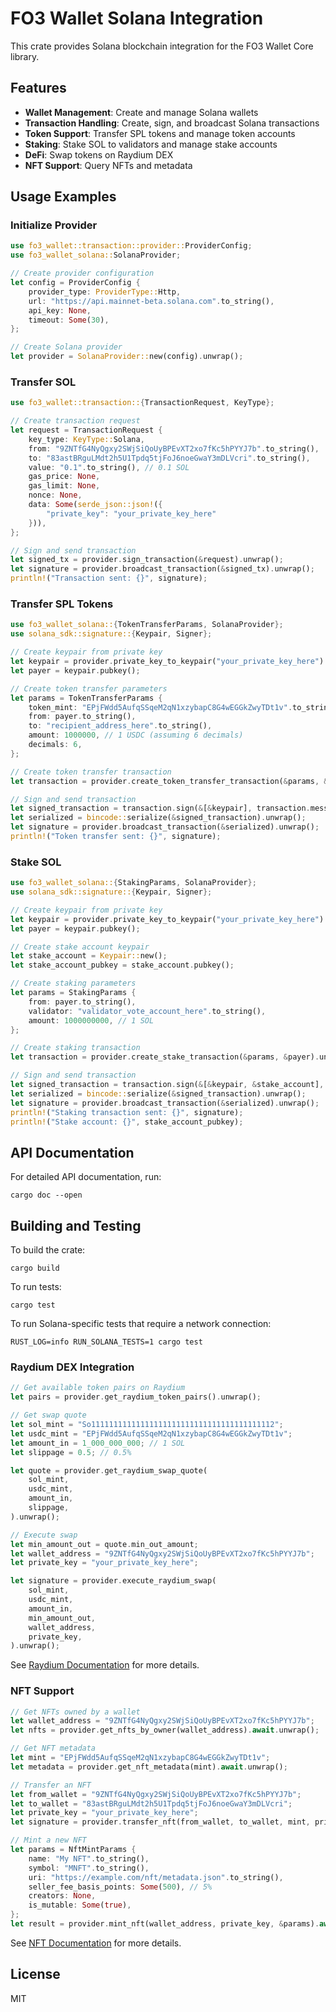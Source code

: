 # FO3 Wallet Solana Integration

This crate provides Solana blockchain integration for the FO3 Wallet Core library.

## Features

- **Wallet Management**: Create and manage Solana wallets
- **Transaction Handling**: Create, sign, and broadcast Solana transactions
- **Token Support**: Transfer SPL tokens and manage token accounts
- **Staking**: Stake SOL to validators and manage stake accounts
- **DeFi**: Swap tokens on Raydium DEX
- **NFT Support**: Query NFTs and metadata

## Usage Examples

### Initialize Provider

```rust
use fo3_wallet::transaction::provider::ProviderConfig;
use fo3_wallet_solana::SolanaProvider;

// Create provider configuration
let config = ProviderConfig {
    provider_type: ProviderType::Http,
    url: "https://api.mainnet-beta.solana.com".to_string(),
    api_key: None,
    timeout: Some(30),
};

// Create Solana provider
let provider = SolanaProvider::new(config).unwrap();
```

### Transfer SOL

```rust
use fo3_wallet::transaction::{TransactionRequest, KeyType};

// Create transaction request
let request = TransactionRequest {
    key_type: KeyType::Solana,
    from: "9ZNTfG4NyQgxy2SWjSiQoUyBPEvXT2xo7fKc5hPYYJ7b".to_string(),
    to: "83astBRguLMdt2h5U1Tpdq5tjFoJ6noeGwaY3mDLVcri".to_string(),
    value: "0.1".to_string(), // 0.1 SOL
    gas_price: None,
    gas_limit: None,
    nonce: None,
    data: Some(serde_json::json!({
        "private_key": "your_private_key_here"
    })),
};

// Sign and send transaction
let signed_tx = provider.sign_transaction(&request).unwrap();
let signature = provider.broadcast_transaction(&signed_tx).unwrap();
println!("Transaction sent: {}", signature);
```

### Transfer SPL Tokens

```rust
use fo3_wallet_solana::{TokenTransferParams, SolanaProvider};
use solana_sdk::signature::{Keypair, Signer};

// Create keypair from private key
let keypair = provider.private_key_to_keypair("your_private_key_here").unwrap();
let payer = keypair.pubkey();

// Create token transfer parameters
let params = TokenTransferParams {
    token_mint: "EPjFWdd5AufqSSqeM2qN1xzybapC8G4wEGGkZwyTDt1v".to_string(), // USDC
    from: payer.to_string(),
    to: "recipient_address_here".to_string(),
    amount: 1000000, // 1 USDC (assuming 6 decimals)
    decimals: 6,
};

// Create token transfer transaction
let transaction = provider.create_token_transfer_transaction(&params, &payer).unwrap();

// Sign and send transaction
let signed_transaction = transaction.sign(&[&keypair], transaction.message.recent_blockhash);
let serialized = bincode::serialize(&signed_transaction).unwrap();
let signature = provider.broadcast_transaction(&serialized).unwrap();
println!("Token transfer sent: {}", signature);
```

### Stake SOL

```rust
use fo3_wallet_solana::{StakingParams, SolanaProvider};
use solana_sdk::signature::{Keypair, Signer};

// Create keypair from private key
let keypair = provider.private_key_to_keypair("your_private_key_here").unwrap();
let payer = keypair.pubkey();

// Create stake account keypair
let stake_account = Keypair::new();
let stake_account_pubkey = stake_account.pubkey();

// Create staking parameters
let params = StakingParams {
    from: payer.to_string(),
    validator: "validator_vote_account_here".to_string(),
    amount: 1000000000, // 1 SOL
};

// Create staking transaction
let transaction = provider.create_stake_transaction(&params, &payer).unwrap();

// Sign and send transaction
let signed_transaction = transaction.sign(&[&keypair, &stake_account], transaction.message.recent_blockhash);
let serialized = bincode::serialize(&signed_transaction).unwrap();
let signature = provider.broadcast_transaction(&serialized).unwrap();
println!("Staking transaction sent: {}", signature);
println!("Stake account: {}", stake_account_pubkey);
```

## API Documentation

For detailed API documentation, run:

```
cargo doc --open
```

## Building and Testing

To build the crate:

```
cargo build
```

To run tests:

```
cargo test
```

To run Solana-specific tests that require a network connection:

```
RUST_LOG=info RUN_SOLANA_TESTS=1 cargo test
```

### Raydium DEX Integration

```rust
// Get available token pairs on Raydium
let pairs = provider.get_raydium_token_pairs().unwrap();

// Get swap quote
let sol_mint = "So11111111111111111111111111111111111111112";
let usdc_mint = "EPjFWdd5AufqSSqeM2qN1xzybapC8G4wEGGkZwyTDt1v";
let amount_in = 1_000_000_000; // 1 SOL
let slippage = 0.5; // 0.5%

let quote = provider.get_raydium_swap_quote(
    sol_mint,
    usdc_mint,
    amount_in,
    slippage,
).unwrap();

// Execute swap
let min_amount_out = quote.min_out_amount;
let wallet_address = "9ZNTfG4NyQgxy2SWjSiQoUyBPEvXT2xo7fKc5hPYYJ7b";
let private_key = "your_private_key_here";

let signature = provider.execute_raydium_swap(
    sol_mint,
    usdc_mint,
    amount_in,
    min_amount_out,
    wallet_address,
    private_key,
).unwrap();
```

See [Raydium Documentation](docs/raydium.md) for more details.

### NFT Support

```rust
// Get NFTs owned by a wallet
let wallet_address = "9ZNTfG4NyQgxy2SWjSiQoUyBPEvXT2xo7fKc5hPYYJ7b";
let nfts = provider.get_nfts_by_owner(wallet_address).await.unwrap();

// Get NFT metadata
let mint = "EPjFWdd5AufqSSqeM2qN1xzybapC8G4wEGGkZwyTDt1v";
let metadata = provider.get_nft_metadata(mint).await.unwrap();

// Transfer an NFT
let from_wallet = "9ZNTfG4NyQgxy2SWjSiQoUyBPEvXT2xo7fKc5hPYYJ7b";
let to_wallet = "83astBRguLMdt2h5U1Tpdq5tjFoJ6noeGwaY3mDLVcri";
let private_key = "your_private_key_here";
let signature = provider.transfer_nft(from_wallet, to_wallet, mint, private_key).await.unwrap();

// Mint a new NFT
let params = NftMintParams {
    name: "My NFT".to_string(),
    symbol: "MNFT".to_string(),
    uri: "https://example.com/nft/metadata.json".to_string(),
    seller_fee_basis_points: Some(500), // 5%
    creators: None,
    is_mutable: Some(true),
};
let result = provider.mint_nft(wallet_address, private_key, &params).await.unwrap();
```

See [NFT Documentation](docs/nft.md) for more details.

## License

MIT
